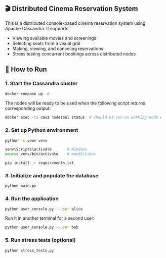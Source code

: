 ## 🎬 Distributed Cinema Reservation System

This is a distributed console-based cinema reservation system using Apache Cassandra. It supports:
- Viewing available movies and screenings
- Selecting seats from a visual grid
- Making, viewing, and canceling reservations
- Stress testing concurrent bookings across distributed nodes

## 🚀 How to Run

### 1. Start the Cassandra cluster

```bash
docker compose up -d
```

The nodes will be ready to be used when the following script returns corresponding output:

```bash
docker exec -ti cas2 nodetool status  # should be run on working node e.g., cas2
```

### 2. Set up Python environment

```bash
python -m venv venv

venv\Scripts\activate       # Windows
source venv/bin/activate    # macOS/Linux

pip install -r requirements.txt
```

### 3. Initialize and populate the database

```bash
python main.py
```

### 4. Run the application

```bash
python user_console.py --user alice
```

Run it in another terminal for a second user:

```bash
python user_console.py --user bob
```

### 5. Run stress tests (optional)

```bash
python stress_tests.py
```
